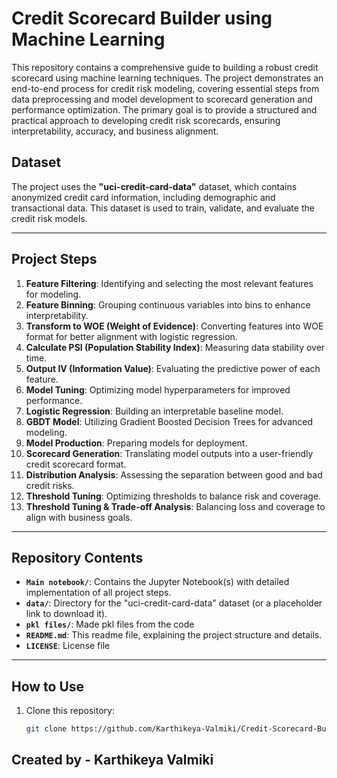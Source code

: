 # Credit Scorecard Builder using Machine Learning

This repository contains a comprehensive guide to building a robust credit scorecard using machine learning techniques. The project demonstrates an end-to-end process for credit risk modeling, covering essential steps from data preprocessing and model development to scorecard generation and performance optimization. The primary goal is to provide a structured and practical approach to developing credit risk scorecards, ensuring interpretability, accuracy, and business alignment.

## **Dataset**
The project uses the **"uci-credit-card-data"** dataset, which contains anonymized credit card information, including demographic and transactional data. This dataset is used to train, validate, and evaluate the credit risk models.

---

## **Project Steps**
1. **Feature Filtering**: Identifying and selecting the most relevant features for modeling.
2. **Feature Binning**: Grouping continuous variables into bins to enhance interpretability.
3. **Transform to WOE (Weight of Evidence)**: Converting features into WOE format for better alignment with logistic regression.
4. **Calculate PSI (Population Stability Index)**: Measuring data stability over time.
5. **Output IV (Information Value)**: Evaluating the predictive power of each feature.
6. **Model Tuning**: Optimizing model hyperparameters for improved performance.
7. **Logistic Regression**: Building an interpretable baseline model.
8. **GBDT Model**: Utilizing Gradient Boosted Decision Trees for advanced modeling.
9. **Model Production**: Preparing models for deployment.
10. **Scorecard Generation**: Translating model outputs into a user-friendly credit scorecard format.
11. **Distribution Analysis**: Assessing the separation between good and bad credit risks.
12. **Threshold Tuning**: Optimizing thresholds to balance risk and coverage.
13. **Threshold Tuning & Trade-off Analysis**: Balancing loss and coverage to align with business goals.

---

## **Repository Contents**
- **`Main notebook/`**: Contains the Jupyter Notebook(s) with detailed implementation of all project steps.
- **`data/`**: Directory for the "uci-credit-card-data" dataset (or a placeholder link to download it).
- **`pkl files/`**: Made pkl files from the code
- **`README.md`**: This readme file, explaining the project structure and details.
- **`LICENSE`**: License file

---

## **How to Use**
1. Clone this repository:
   ```bash
   git clone https://github.com/Karthikeya-Valmiki/Credit-Scorecard-Builder-using-ML.git


## Created by - Karthikeya Valmiki
